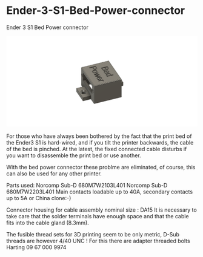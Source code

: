 # Ender-3-S1-Bed-Power-connector
Ender 3 S1 Bed Power connector

![image](https://github.com/Snolte1001/Ender-3-S1-Bed-Power-connector/blob/main/Bed_Power_V3_fin.png)

For those who have always been bothered by the fact that the print bed of the Ender3 S1 is hard-wired, and if you tilt the printer backwards, the cable of the bed is pinched. At the latest, the fixed connected cable disturbs if you want to disassemble the print bed or use another.

With the bed power connector these problme are eliminated, of course, this can also be used for any other printer.

Parts used:
Norcomp Sub-D 680M7W2103L401 
Norcomp Sub-D 680M7W2203L401
Main contacts loadable up to 40A, secondary contacts up to 5A
or China clone:-) 

Connector housing for cable assembly nominal size : DA15 
It is necessary to take care that the solder terminals have enough space and that the cable fits into the cable gland (8.3mm).

The fusible thread sets for 3D printing seem to be only metric, D-Sub threads are however 4/40 UNC ! For this there are adapter threaded bolts
Harting 09 67 000 9974
